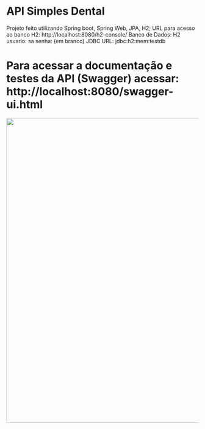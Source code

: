 # API Simples Dental

Projeto feito utilizando Spring boot, Spring Web, JPA, H2;
URL para acesso ao banco H2: http://localhost:8080/h2-console/
Banco de Dados: H2 
usuario: sa
senha: (em branco)
JDBC URL: jdbc:h2:mem:testdb

# Para acessar a documentação e testes da API (Swagger) acessar: http://localhost:8080/swagger-ui.html

<img src="https://github.com/fpreviatti/jobs-backend/blob/desafio-fabio/desafio/swagger.png" width="800px" height="auto">
